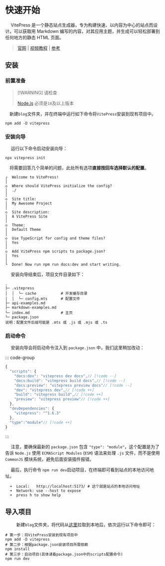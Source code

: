 # 快速开始

​	　VitePress 是一个静态站点生成器，专为构建快速、以内容为中心的站点而设计。可以获取用 Markdown 编写的内容，对其应用主题，并生成可以轻松部署到任何地方的静态 HTML 页面。

> [官网](https://vitepress.dev/zh/) | [视频教程](https://www.bilibili.com/video/BV1dfkvYBE4p/?spm_id_from=333.1387.collection.video_card.click)  | [参考](https://vitepress.yiov.top/getting-started.html)



## 安装

### 前置准备

> [!WARNING] 请检查
>
> [Node.js](https://nodejs.org/) 必须是`18`及以上版本

​	　新建`blog`文件夹，并在终端中运行如下命令将`VitePress`安装到现有项目中。

```shell
npm add -D vitepress
```



### 安装向导

​	　运行以下命令启动安装向导：

```shell
npx vitepress init
```

​	　将需要回答几个简单的问题，此处所有选项**直接按回车选择默认的配置**。

```
┌  Welcome to VitePress!
│
◇  Where should VitePress initialize the config?
│  ./
│
◇  Site title:
│  My Awesome Project
│
◇  Site description:
│  A VitePress Site
│
◇  Theme:
│  Default Theme
│
◇  Use TypeScript for config and theme files?
│  Yes
│
◇  Add VitePress npm scripts to package.json?
│  Yes
│
└  Done! Now run npm run docs:dev and start writing.
```

​	　安装向导结束后，项目文件目录如下：

```
.
├─ .vitepress
│  │  └─ cache           # 开发缓存目录
│  │  └─ config.mts      # 配置文件
├─ api-examples.md
├─ markdown-examples.md
└─ index.md              # 主页
└─ package.json 
说明：配置文件后缀可能是 .mts 或 .js 或 .mjs 或 .ts
```



### 启动命令

​	　安装向导会将启动命令注入到 `package.json` 中，我们这里稍加改动：


::: code-group

```js [package.json]
{
  "scripts": {
    "docs:dev": "vitepress dev docs",// [!code --]
    "docs:build": "vitepress build docs",// [!code --]
    "docs:preview": "vitepress preview docs"// [!code --]
    "dev": "vitepress dev",// [!code ++]
    "build": "vitepress build",// [!code ++]
    "preview": "vitepress preview"// [!code ++]
  },
  "devDependencies": {
    "vitepress": "^1.6.3"
  },
  "type":"module"// [!code ++]
}
```

:::

​	　注意，要确保最新的 `package.json` 包含 `"type": "module"`，这个配置是为了告诉 `Node.js` 使用 `ECMAScript Modules` (`ESM`) 语法来处理 `.js` 文件，而不是使用 `CommonJS` 模块系统，避免后面安装插件报错。

​	　最后，执行命令 `npm run dev`启动项目，在终端即可看到站点的本地访问地址。

```
  ➜  Local:   http://localhost:5173/ # 这个就是站点的本地访问地址
  ➜  Network: use --host to expose
  ➜  press h to show help
```



## 导入项目

​	　 　新建`blog`文件夹，将代码从[这里](https://github.com/sh086/blog)拉取到本地后，依次运行以下命令即可：

```shell
# 第一步：将VitePress安装到现有项目中
npm add -D vitepress
# 第二步：根据package.json安装项目所需依赖
npm install
# 第三步：启动项目(具体请看package.json中的scripts配置命令)
npm run dev
```



